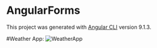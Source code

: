 # AngularForms

This project was generated with [Angular CLI](https://github.com/angular/angular-cli) version 9.1.3.

#Weather App:
![WeatherApp](https://user-images.githubusercontent.com/9113723/85658330-c1da8d80-b6d0-11ea-9624-0044dfafdad1.png)
